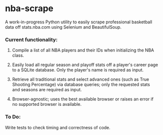# nba-scrape

A work-in-progress Python utility to easily scrape professional basketball data off stats.nba.com using Selenium and BeautifulSoup.

### Current functionality:

1) Compile a list of all NBA players and their IDs when initializing the NBA class.

2) Easily load all regular season and playoff stats off a player's career page to a SQLite database. Only the player's name is required as input.

3) Retrieve all traditional stats and select advanced ones (such as True Shooting Percentage) via database queries; only the requested stats and seasons are required as input.

4) Browser-agnostic; uses the best available browser or raises an error if no supported browser is available.

### To Do:

Write tests to check timing and correctness of code.
